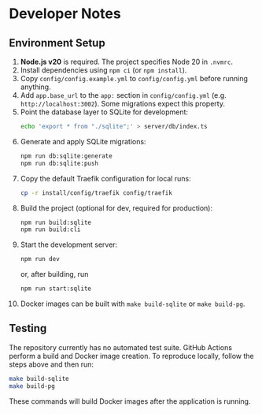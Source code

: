 # Developer Notes

## Environment Setup

1. **Node.js v20** is required. The project specifies Node 20 in `.nvmrc`.
2. Install dependencies using `npm ci` (or `npm install`).
3. Copy `config/config.example.yml` to `config/config.yml` before running anything.
4. Add `app.base_url` to the `app:` section in `config/config.yml` (e.g. `http://localhost:3002`). Some migrations expect this property.
5. Point the database layer to SQLite for development:
   ```bash
   echo 'export * from "./sqlite";' > server/db/index.ts
   ```
6. Generate and apply SQLite migrations:
   ```bash
   npm run db:sqlite:generate
   npm run db:sqlite:push
   ```
7. Copy the default Traefik configuration for local runs:
   ```bash
   cp -r install/config/traefik config/traefik
   ```
8. Build the project (optional for dev, required for production):
   ```bash
   npm run build:sqlite
   npm run build:cli
   ```
9. Start the development server:
   ```bash
   npm run dev
   ```
   or, after building, run
   ```bash
   npm run start:sqlite
   ```
10. Docker images can be built with `make build-sqlite` or `make build-pg`.

## Testing
The repository currently has no automated test suite. GitHub Actions perform a build and Docker image creation. To reproduce locally, follow the steps above and then run:
```bash
make build-sqlite
make build-pg
```
These commands will build Docker images after the application is running.

